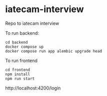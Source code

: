 # iatecam-interview
Repo to iatecam interview

To run backend:
```
cd backend
docker compose up
docker compose run app alembic upgrade head
```

To run frontend
```
cd frontend
npm install
npm run start
```

http://localhost:4200/login
